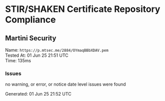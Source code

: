 # STIR/SHAKEN Certificate Repository Compliance

## Martini Security

Name: `https://p.mtsec.me/2884/OYmaqBBbXDAV.pem`\
Tested At: 01 Jun 25 21:51 UTC\
Time: 135ms

### Issues

no warning, or error, or notice date level issues were found

Generated: 01 Jun 25 21:52 UTC